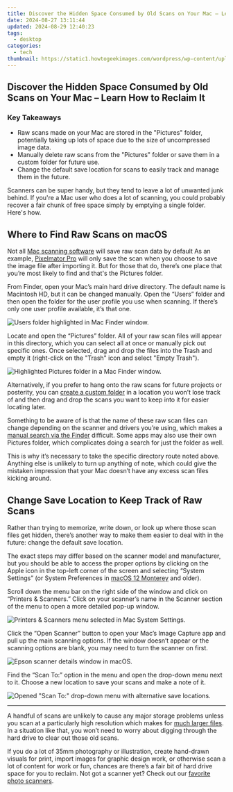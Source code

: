 ```yaml
---
title: Discover the Hidden Space Consumed by Old Scans on Your Mac – Learn How to Reclaim It
date: 2024-08-27 13:11:44
updated: 2024-08-29 12:40:23
tags:
  - desktop
categories:
  - tech
thumbnail: https://static1.howtogeekimages.com/wordpress/wp-content/uploads/wm/2024/03/brother-mfc-l2820dw-xl-scanner.jpeg
---
```


## Discover the Hidden Space Consumed by Old Scans on Your Mac – Learn How to Reclaim It

### Key Takeaways

* Raw scans made on your Mac are stored in the "Pictures" folder, potentially taking up lots of space due to the size of uncompressed image data.
* Manually delete raw scans from the "Pictures" folder or save them in a custom folder for future use.
* Change the default save location for scans to easily track and manage them in the future.

 Scanners can be super handy, but they tend to leave a lot of unwanted junk behind. If you're a Mac user who does a lot of scanning, you could probably recover a fair chunk of free space simply by emptying a single folder. Here's how.

##  Where to Find Raw Scans on macOS

 Not all [Mac scanning software](https://win-amazing.techidaily.com/how-to-fix-driver-conflicts-the-corsair-h115i-on-recent-windows-versions/) will save raw scan data by default As an example, [Pixelmator Pro](https://www.pixelmator.com/pro/) will only save the scan when you choose to save the image file after importing it. But for those that do, there’s one place that you’re most likely to find and that's the Pictures folder.

 From Finder, open your Mac’s main hard drive directory. The default name is Macintosh HD, but it can be changed manually. Open the “Users” folder and then open the folder for the user profile you use when scanning. If there’s only one user profile available, it’s that one.

![Users folder highlighted in Mac Finder window.](https://static1.howtogeekimages.com/wordpress/wp-content/uploads/2024/08/htg-scan-02.jpg) 

 Locate and open the “Pictures” folder. All of your raw scan files will appear in this directory, which you can select all at once or manually pick out specific ones. Once selected, drag and drop the files into the Trash and empty it (right-click on the "Trash" icon and select "Empty Trash").

![Highlighted Pictures folder in a Mac Finder window.](https://static1.howtogeekimages.com/wordpress/wp-content/uploads/2024/08/htg-scan-03.jpg) 

 Alternatively, if you prefer to hang onto the raw scans for future projects or posterity, you can [create a custom folder](https://fox-helps.techidaily.com/updated-2024-approved-sharpening-the-sight-on-minecraft-structures/) in a location you won’t lose track of and then drag and drop the scans you want to keep into it for easier locating later.

 Something to be aware of is that the name of these raw scan files can change depending on the scanner and drivers you’re using, which makes a [manual search via the Finder](https://youtube-stream.techidaily.com/2024-approved-from-creator-to-earnings-successful-youtube-short-strategies/) difficult. Some apps may also use their own Pictures folder, which complicates doing a search for just the folder as well.

 This is why it’s necessary to take the specific directory route noted above. Anything else is unlikely to turn up anything of note, which could give the mistaken impression that your Mac doesn’t have any excess scan files kicking around.

##  Change Save Location to Keep Track of Raw Scans

 Rather than trying to memorize, write down, or look up where those scan files get hidden, there’s another way to make them easier to deal with in the future: change the default save location.

 The exact steps may differ based on the scanner model and manufacturer, but you should be able to access the proper options by clicking on the Apple icon in the top-left corner of the screen and selecting “System Settings” (or System Preferences in [macOS 12 Monterey](https://change-location.techidaily.com/in-2024-best-pokemons-for-pvp-matches-in-pokemon-go-for-vivo-y100i-power-5g-drfone-by-drfone-virtual-android/) and older).

 Scroll down the menu bar on the right side of the window and click on “Printers & Scanners.” Click on your scanner’s name in the Scanner section of the menu to open a more detailed pop-up window.

![Printers & Scanners menu selected in Mac System Settings.](https://static1.howtogeekimages.com/wordpress/wp-content/uploads/2024/08/htg-scan-05.jpg) 

 Click the “Open Scanner” button to open your Mac’s Image Capture app and pull up the main scanning options. If the window doesn’t appear or the scanning options are blank, you may need to turn the scanner on first.

![Epson scanner details window in macOS.](https://static1.howtogeekimages.com/wordpress/wp-content/uploads/2024/08/htg-scan-06.jpg) 

 Find the “Scan To:” option in the menu and open the drop-down menu next to it. Choose a new location to save your scans and make a note of it.

![Opened "Scan To:" drop-down menu with alternative save locations.](https://static1.howtogeekimages.com/wordpress/wp-content/uploads/2024/08/htg-scan-07.jpg) 

---

 A handful of scans are unlikely to cause any major storage problems unless you scan at a particularly high resolution which makes for [much larger files](https://win11.techidaily.com/addressing-non-functional-gadget-alert-in-windows-11/). In a situation like that, you won’t need to worry about digging through the hard drive to clear out those old scans.

 If you do a lot of 35mm photography or illustration, create hand-drawn visuals for print, import images for graphic design work, or otherwise scan a lot of content for work or fun, chances are there’s a fair bit of hard drive space for you to reclaim. Not got a scanner yet? Check out our [favorite photo scanners](https://instagram-videos.techidaily.com/updated-seeing-the-unseen-tracking-instagram-viewers-meticulously-for-2024/).

<ins class="adsbygoogle"
     style="display:block"
     data-ad-format="autorelaxed"
     data-ad-client="ca-pub-7571918770474297"
     data-ad-slot="1223367746"></ins>



<ins class="adsbygoogle"
     style="display:block"
     data-ad-client="ca-pub-7571918770474297"
     data-ad-slot="8358498916"
     data-ad-format="auto"
     data-full-width-responsive="true"></ins>
